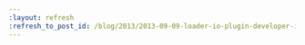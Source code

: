```yaml
---
:layout: refresh
:refresh_to_post_id: /blog/2013/2013-09-09-loader-io-plugin-developer-interview
---
```

